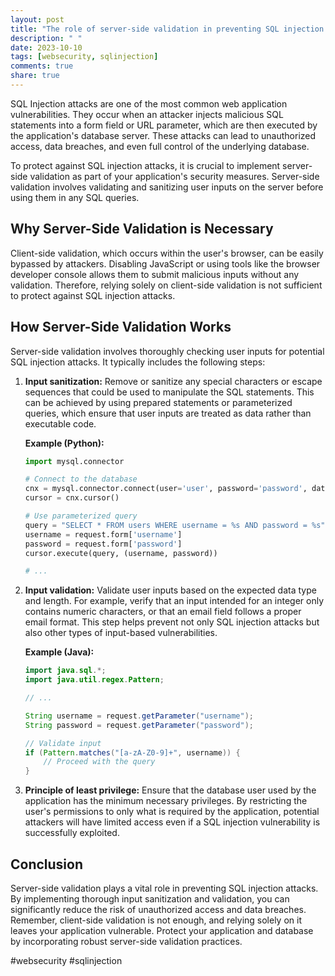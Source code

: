 ```yaml
---
layout: post
title: "The role of server-side validation in preventing SQL injection attacks."
description: " "
date: 2023-10-10
tags: [websecurity, sqlinjection]
comments: true
share: true
---
```


SQL Injection attacks are one of the most common web application vulnerabilities. They occur when an attacker injects malicious SQL statements into a form field or URL parameter, which are then executed by the application's database server. These attacks can lead to unauthorized access, data breaches, and even full control of the underlying database.

To protect against SQL injection attacks, it is crucial to implement server-side validation as part of your application's security measures. Server-side validation involves validating and sanitizing user inputs on the server before using them in any SQL queries.

## Why Server-Side Validation is Necessary

Client-side validation, which occurs within the user's browser, can be easily bypassed by attackers. Disabling JavaScript or using tools like the browser developer console allows them to submit malicious inputs without any validation. Therefore, relying solely on client-side validation is not sufficient to protect against SQL injection attacks.

## How Server-Side Validation Works

Server-side validation involves thoroughly checking user inputs for potential SQL injection attacks. It typically includes the following steps:

1. **Input sanitization:** Remove or sanitize any special characters or escape sequences that could be used to manipulate the SQL statements. This can be achieved by using prepared statements or parameterized queries, which ensure that user inputs are treated as data rather than executable code.

   **Example (Python):**
   ```python
   import mysql.connector

   # Connect to the database
   cnx = mysql.connector.connect(user='user', password='password', database='mydb')
   cursor = cnx.cursor()

   # Use parameterized query
   query = "SELECT * FROM users WHERE username = %s AND password = %s"
   username = request.form['username']
   password = request.form['password']
   cursor.execute(query, (username, password))

   # ...
   ```

2. **Input validation:** Validate user inputs based on the expected data type and length. For example, verify that an input intended for an integer only contains numeric characters, or that an email field follows a proper email format. This step helps prevent not only SQL injection attacks but also other types of input-based vulnerabilities.

   **Example (Java):**
   ```java
   import java.sql.*;
   import java.util.regex.Pattern;

   // ...

   String username = request.getParameter("username");
   String password = request.getParameter("password");

   // Validate input
   if (Pattern.matches("[a-zA-Z0-9]+", username)) {
       // Proceed with the query
   }
   ```

3. **Principle of least privilege:** Ensure that the database user used by the application has the minimum necessary privileges. By restricting the user's permissions to only what is required by the application, potential attackers will have limited access even if a SQL injection vulnerability is successfully exploited.

## Conclusion

Server-side validation plays a vital role in preventing SQL injection attacks. By implementing thorough input sanitization and validation, you can significantly reduce the risk of unauthorized access and data breaches. Remember, client-side validation is not enough, and relying solely on it leaves your application vulnerable. Protect your application and database by incorporating robust server-side validation practices.

#websecurity #sqlinjection